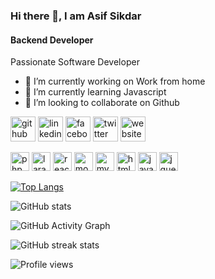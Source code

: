 ### Hi there 👋, I am Asif Sikdar

#### Backend Developer

Passionate Software Developer 

- 🔭 I’m currently working on Work from home 
- 🌱 I’m currently learning Javascript 
- 👯 I’m looking to collaborate on Github 

[<img src='https://cdn.jsdelivr.net/npm/simple-icons@3.0.1/icons/github.svg' alt='github' height='40'>](https://github.com/asifsikdar)  [<img src='https://cdn.jsdelivr.net/npm/simple-icons@3.0.1/icons/linkedin.svg' alt='linkedin' height='40'>](https://www.linkedin.com/in/asif-sikdar-71577a213/)  [<img src='https://cdn.jsdelivr.net/npm/simple-icons@3.0.1/icons/facebook.svg' alt='facebook' height='40'>](https://www.facebook.com/asif.sikdar.65)  [<img src='https://cdn.jsdelivr.net/npm/simple-icons@3.0.1/icons/twitter.svg' alt='twitter' height='40'>](https://twitter.com/asifsikdar777)  [<img src='https://cdn.jsdelivr.net/npm/simple-icons@3.0.1/icons/icloud.svg' alt='website' height='40'>](www.asifsikdar.com) 



 [<img src='https://cdn.jsdelivr.net/npm/simple-icons@3.0.1/icons/php.svg' alt='php' height='30'>](laravel)  [<img src='https://cdn.jsdelivr.net/npm/simple-icons@3.0.1/icons/laravel.svg' alt='laravel' height='30'>](laravel)  [<img src='https://cdn.jsdelivr.net/npm/simple-icons@3.0.1/icons/react.svg' alt='react' height='30'>](react)  [<img src='https://cdn.jsdelivr.net/npm/simple-icons@3.0.1/icons/mongodb.svg' alt='mongodb' height='30'>](mongoDB)  [<img src='https://cdn.jsdelivr.net/npm/simple-icons@3.0.1/icons/mysql.svg' alt='mysql' height='30'>](mysql)  [<img src='https://cdn.jsdelivr.net/npm/simple-icons@3.0.1/icons/html5.svg' alt='html5' height='30'>](html)  [<img src='https://cdn.jsdelivr.net/npm/simple-icons@3.0.1/icons/javascript.svg' alt='javascript' height='30'>](javascript)  [<img src='https://cdn.jsdelivr.net/npm/simple-icons@3.0.1/icons/jquery.svg' alt='jquery' height='30'>](jQuery)  



[![Top Langs](https://github-readme-stats.vercel.app/api/top-langs/?username=asifsikdar)](https://github.com/anuraghazra/github-readme-stats)

![GitHub stats](https://github-readme-stats.vercel.app/api?username=asifsikdar&show_icons=true&count_private=true)  

![GitHub Activity Graph](https://activity-graph.herokuapp.com/graph?username=asifsikdar)  

![GitHub streak stats](https://github-readme-streak-stats.herokuapp.com/?user=asifsikdar)  

![Profile views](https://gpvc.arturio.dev/asifsikdar)  
